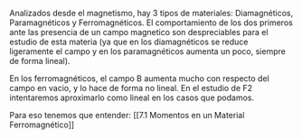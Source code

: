 Analizados desde el magnetismo, hay 3 tipos de materiales: Diamagnéticos, Paramagnéticos y Ferromagnéticos.
El comportamiento de los dos primeros ante las presencia de un campo magnetico son despreciables para el estudio de esta materia (ya que en los diamagnéticos se reduce ligeramente el campo y en los paramagnéticos aumenta un poco, siempre de forma lineal).

En los ferromagnéticos, el campo B aumenta mucho con respecto del campo en vacio, y lo hace de forma no lineal. En el estudio de F2 intentaremos aproximarlo como lineal en los casos que podamos.

Para eso tenemos que entender: [[7.1 Momentos en un Material Ferromagnético]]
